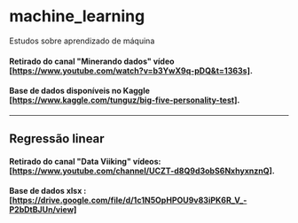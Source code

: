 # machine_learning
Estudos sobre aprendizado de máquina

#### Retirado do canal "Minerando dados" vídeo [https://www.youtube.com/watch?v=b3YwX9q-pDQ&t=1363s].

#### Base de dados disponíveis no Kaggle [https://www.kaggle.com/tunguz/big-five-personality-test].

-----------------------------------------------------------------------------------------------------------------------------------------------------------------------------------
## Regressão linear 

#### Retirado do canal "Data Viiking" vídeos:[https://www.youtube.com/channel/UCZT-d8Q9d3obS6NxhyxnznQ].
#### Base de dados xlsx : [https://drive.google.com/file/d/1c1N5OpHPOU9v83iPK6R_V_-P2bDtBJUn/view]
